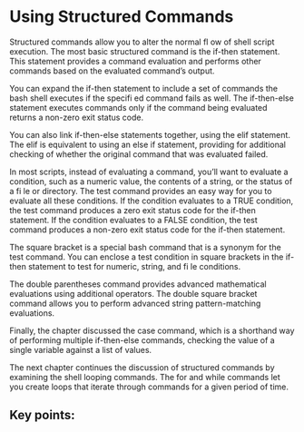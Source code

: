 # Using Structured Commands
Structured commands allow you to alter the normal fl ow of shell script execution. The most basic structured command is the if-then statement. This statement provides a command evaluation and performs other commands based on the evaluated command’s output.

You can expand the if-then statement to include a set of commands the bash shell executes if the specifi ed command fails as well. The if-then-else statement executes commands only if the command being evaluated returns a non-zero exit status code.

You can also link if-then-else statements together, using the elif statement. The elif is equivalent to using an else if statement, providing for additional checking of whether the original command that was evaluated failed.

In most scripts, instead of evaluating a command, you’ll want to evaluate a condition, such as a numeric value, the contents of a string, or the status of a fi le or directory. The test command provides an easy way for you to evaluate all these conditions. If the condition evaluates to a TRUE condition, the test command produces a zero exit status code for the if-then statement. If the condition evaluates to a FALSE condition, the test command produces a non-zero exit status code for the if-then statement.

The square bracket is a special bash command that is a synonym for the test command. You can enclose a test condition in square brackets in the if-then statement to test for numeric, string, and fi le conditions.

The double parentheses command provides advanced mathematical evaluations using additional operators. The double square bracket command allows you to perform advanced string pattern-matching evaluations.

Finally, the chapter discussed the case command, which is a shorthand way of performing multiple if-then-else commands, checking the value of a single variable against a list of values.

The next chapter continues the discussion of structured commands by examining the shell looping commands. The for and while  commands let you create loops that iterate through commands for a given period of time.

## Key points:
